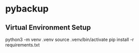 # pybackup
## Virtual Environment Setup
python3 -m venv .venv
source .venv/bin/activate
pip install -r requirements.txt
